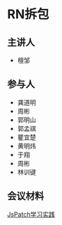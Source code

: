 # RN拆包

## 主讲人


- 檀邹

## 参与人

- 龚道明
- 周彬
- 郭明山
- 郭孟祺
- 瞿宜楚
- 黄明炜
- 于翔
- 周彬
- 林训键

## 会议材料

[JsPatch学习实践](/share/2018.07/JSPatch/JSPatch.md)


